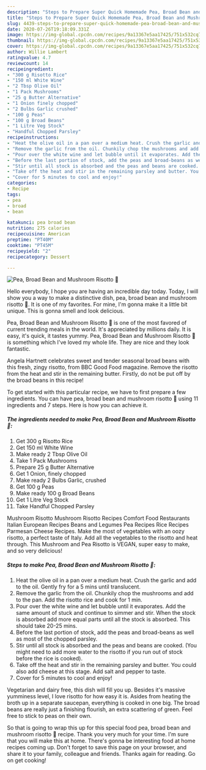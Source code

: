 ```yaml
---
description: "Steps to Prepare Super Quick Homemade Pea, Broad Bean and Mushroom Risotto 🍚"
title: "Steps to Prepare Super Quick Homemade Pea, Broad Bean and Mushroom Risotto 🍚"
slug: 4439-steps-to-prepare-super-quick-homemade-pea-broad-bean-and-mushroom-risotto
date: 2020-07-26T19:18:09.331Z
image: https://img-global.cpcdn.com/recipes/9a13367e5aa17425/751x532cq70/pea-broad-bean-and-mushroom-risotto-🍚-recipe-main-photo.jpg
thumbnail: https://img-global.cpcdn.com/recipes/9a13367e5aa17425/751x532cq70/pea-broad-bean-and-mushroom-risotto-🍚-recipe-main-photo.jpg
cover: https://img-global.cpcdn.com/recipes/9a13367e5aa17425/751x532cq70/pea-broad-bean-and-mushroom-risotto-🍚-recipe-main-photo.jpg
author: Willie Lambert
ratingvalue: 4.7
reviewcount: 14
recipeingredient:
- "300 g Risotto Rice"
- "150 ml White Wine"
- "2 Tbsp Olive Oil"
- "1 Pack Mushrooms"
- "25 g Butter Alternative"
- "1 Onion finely chopped"
- "2 Bulbs Garlic crushed"
- "100 g Peas"
- "100 g Broad Beans"
- "1 Litre Veg Stock"
- "Handful Chopped Parsley"
recipeinstructions:
- "Heat the olive oil in a pan over a medium heat. Crush the garlic and add to the oil. Gently fry for a 5 mins until translucent."
- "Remove the garlic from the oil. Chunkily chop the mushrooms and add to the pan. Add the risotto rice and cook for 1 min."
- "Pour over the white wine and let bubble until it evaporates. Add the same amount of stuck and continue to simmer and stir. When the stock is absorbed add more equal parts until all the stock is absorbed. This should take 20-25 mins."
- "Before the last portion of stock, add the peas and broad-beans as well as most of the chopped parsley."
- "Stir until all stock is absorbed and the peas and beans are cooked. (You might need to add more water to the risotto if you run out of stock before the rice is cooked)."
- "Take off the heat and stir in the remaining parsley and butter. You could also add cheese at this stage. Add salt and pepper to taste."
- "Cover for 5 minutes to cool and enjoy!"
categories:
- Recipe
tags:
- pea
- broad
- bean

katakunci: pea broad bean 
nutrition: 275 calories
recipecuisine: American
preptime: "PT40M"
cooktime: "PT45M"
recipeyield: "2"
recipecategory: Dessert

---
```



![Pea, Broad Bean and Mushroom Risotto 🍚](https://img-global.cpcdn.com/recipes/9a13367e5aa17425/751x532cq70/pea-broad-bean-and-mushroom-risotto-🍚-recipe-main-photo.jpg)

Hello everybody, I hope you are having an incredible day today. Today, I will show you a way to make a distinctive dish, pea, broad bean and mushroom risotto 🍚. It is one of my favorites. For mine, I'm gonna make it a little bit unique. This is gonna smell and look delicious.

Pea, Broad Bean and Mushroom Risotto 🍚 is one of the most favored of current trending meals in the world. It's appreciated by millions daily. It is easy, it's quick, it tastes yummy. Pea, Broad Bean and Mushroom Risotto 🍚 is something which I've loved my whole life. They are nice and they look fantastic.

Angela Hartnett celebrates sweet and tender seasonal broad beans with this fresh, zingy risotto, from BBC Good Food magazine. Remove the risotto from the heat and stir in the remaining butter. Firstly, do not be put off by the broad beans in this recipe!


To get started with this particular recipe, we have to first prepare a few ingredients. You can have pea, broad bean and mushroom risotto 🍚 using 11 ingredients and 7 steps. Here is how you can achieve it.

<!--inarticleads1-->

##### The ingredients needed to make Pea, Broad Bean and Mushroom Risotto 🍚:

1. Get 300 g Risotto Rice
1. Get 150 ml White Wine
1. Make ready 2 Tbsp Olive Oil
1. Take 1 Pack Mushrooms
1. Prepare 25 g Butter Alternative
1. Get 1 Onion, finely chopped
1. Make ready 2 Bulbs Garlic, crushed
1. Get 100 g Peas
1. Make ready 100 g Broad Beans
1. Get 1 Litre Veg Stock
1. Take Handful Chopped Parsley


Mushroom Risotto Mushroom Risotto Recipes Comfort Food Restaurants Italian European Recipes Beans and Legumes Pea Recipes Rice Recipes Parmesan Cheese Recipes. Make the most of vegetables with an oozy risotto, a perfect taste of Italy. Add all the vegetables to the risotto and heat through. This Mushroom and Pea Risotto is VEGAN, super easy to make, and so very delicious! 

<!--inarticleads2-->

##### Steps to make Pea, Broad Bean and Mushroom Risotto 🍚:

1. Heat the olive oil in a pan over a medium heat. Crush the garlic and add to the oil. Gently fry for a 5 mins until translucent.
1. Remove the garlic from the oil. Chunkily chop the mushrooms and add to the pan. Add the risotto rice and cook for 1 min.
1. Pour over the white wine and let bubble until it evaporates. Add the same amount of stuck and continue to simmer and stir. When the stock is absorbed add more equal parts until all the stock is absorbed. This should take 20-25 mins.
1. Before the last portion of stock, add the peas and broad-beans as well as most of the chopped parsley.
1. Stir until all stock is absorbed and the peas and beans are cooked. (You might need to add more water to the risotto if you run out of stock before the rice is cooked).
1. Take off the heat and stir in the remaining parsley and butter. You could also add cheese at this stage. Add salt and pepper to taste.
1. Cover for 5 minutes to cool and enjoy!


Vegetarian and dairy free, this dish will fill you up. Besides it&#39;s massive yumminess level, I love risotto for how easy it is. Asides from heating the broth up in a separate saucepan, everything is cooked in one big. The broad beans are really just a finishing flourish, an extra scattering of green. Feel free to stick to peas on their own. 

So that is going to wrap this up for this special food pea, broad bean and mushroom risotto 🍚 recipe. Thank you very much for your time. I'm sure that you will make this at home. There's gonna be interesting food at home recipes coming up. Don't forget to save this page on your browser, and share it to your family, colleague and friends. Thanks again for reading. Go on get cooking!
